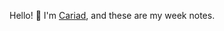 <!-- markdownlint-disable headings -->

Hello! 👋 I'm [Cariad](https://www.cariad.earth), and these are my week notes.
